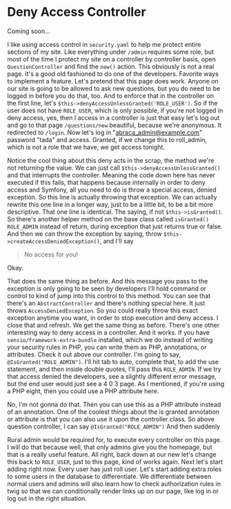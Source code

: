 # Deny Access Controller

Coming soon...

I like using access control in `security.yaml` to help me protect entire sections of my
site. Like everything under `/admin` requires some role, but most of the time I protect
my site on a controller by controller basis, open `QuestionController` and find the
`new()` action. This obviously is not a real page. It's a good old fashioned to do one of
the developers. Favorite ways to implement a feature. Let's pretend that this page
does work. Anyone on our site is going to be allowed to ask new questions, but you do
need to be logged in before you do that, too. And to enforce that in the controller
on the first line, let's `$this->denyAccessUnlessGranted('ROLE_USER')`. So if the user
does not have `ROLE_USER`, which is only possible, if you're not logged in deny access,
yes, then I access in a controller is just that easy let's log out and go to that
page `/questions/new` beautiful, because we're anonymous. It redirected to `/login`. Now
let's log in "abraca_admin@example.com" password "tada" and access. Granted,
if we change this to roll_admin, which is not a role that we have, we get access
tonight.

Notice the cool thing about this deny acts in the scrap, the method we're not
returning the value. We can just call `$this->denyAccessUnlessGranted()` and that
interrupts the controller. Meaning the code down here has never executed if this
fails, that happens because internally in order to deny access and Symfony, all you
need to do is throw a special access, denied exception. So this line is actually
throwing that exception. We can actually rewrite this one line in a longer way, just
to be a little bit, to be a bit more descriptive. That one line is identical. The
saying, if not `$this->isGranted()`. So there's another helper method on the base
class called `isGranted()` `ROLE_ADMIN` instead of return, during exception that just
returns true or false. And then we can throw the exception by saying, throw 
`$this->createAccessDeniedException()`, and I'll say

> No access for you!

Okay.

That does the same thing as before. And this message you pass to the exception is
only going to be seen by developers I'll hold command or control to kind of jump into
this control to this method. You can see that there's an `AbstractController` and
there's nothing special here. It just throws `AccessDeniedException`. So you could
really throw this exact exception anytime you want, in order to stop execution and
deny access. I close that and refresh. We get the same thing as before. There's one
other interesting way to deny access in a controller. And it works. If you have 
`sensio/framework-extra-bundle` installed, which we do instead of writing your security
rules in PHP, you can write them as PHP, annotations, or attributes. Check it out
above our controller. I'm going to say,  `@IsGranted("ROLE_ADMIN")`. I'll hit tab to auto,
complete that, to add the use statement, and then inside double quotes, I'll pass
this `ROLE_ADMIN`. If we try that access denied the developers, see a slightly
different error message, but the end user would just see a 4 0 3 page. As I
mentioned, if you're using a PHP eight, then you could use a PHP attribute here.

No, I'm not gonna do that. Then you can use this as a PHP attribute instead of an
annotation. One of the coolest things about the is granted annotation or attribute is
that you can also use it upon the controller class. So above question controller, I
can say `@IsGranted("ROLE_ADMIN")` And then suddenly

Rural admin would be required for, to execute every controller on this page. I will
do that because well, that only admins give you the homepage, but that is a really
useful feature. All right, back down at our new let's change this back to `ROLE_USER`,
just to this page, kind of works again. Next let's start adding right now. Every user
has just roll user. Let's start adding extra roles to some users in the database to
differentiate. We differentiate between normal users and admins will also learn how
to check authorization rules in twig so that we can conditionally render links up on
our page, like log in or log out in the right situation.

